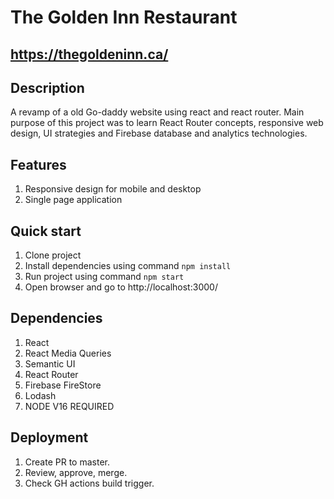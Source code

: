 # The Golden Inn Restaurant
## https://thegoldeninn.ca/
## Description
A revamp of a old Go-daddy website using react and react router. Main purpose of this project was to learn React Router concepts, responsive web design, UI strategies and Firebase database and analytics technologies. 
## Features
1. Responsive design for mobile and desktop
2. Single page application
## Quick start
1. Clone project
2. Install dependencies using command `npm install`
3. Run project using command `npm start`
4. Open browser and go to http://localhost:3000/
## Dependencies
1. React
2. React Media Queries
3. Semantic UI
4. React Router
5. Firebase FireStore
6. Lodash
7. NODE V16 REQUIRED
## Deployment
1. Create PR to master.
2. Review, approve, merge.
3. Check GH actions build trigger.
